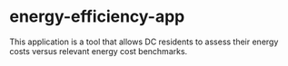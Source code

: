 # energy-efficiency-app

This application is a tool that allows DC residents to assess their energy costs versus relevant energy cost benchmarks.
